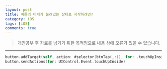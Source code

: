```yaml
---
layout: post
title: 버튼의 터치가 눌려있는 상태로 시작하려면?
category: iOS
tags: [iOS]
comments: true
---
```


> 개인공부 후 자료를 남기기 위한 목적임으로 내용 상에 오류가 있을 수 있습니다.    

<hr>


```swift
button.addTarget(self, action: #selector(btnTap(_:)), for: .touchUpInside)
button.sendActions(for: UIControl.Event.touchUpInside)
```
